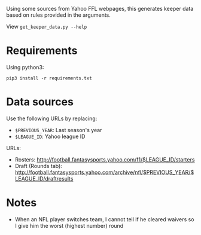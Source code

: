 Using some sources from Yahoo FFL webpages, this generates keeper data based on rules provided in the arguments.

View `get_keeper_data.py --help`

# Requirements
Using python3:

    pip3 install -r requirements.txt

# Data sources
Use the following URLs by replacing:

* `$PREVIOUS_YEAR`: Last season's year
* `$LEAGUE_ID`: Yahoo league ID

URLs:

* Rosters: http://football.fantasysports.yahoo.com/f1/$LEAGUE_ID/starters
* Draft (Rounds tab): http://football.fantasysports.yahoo.com/archive/nfl/$PREVIOUS_YEAR/$LEAGUE_ID/draftresults

# Notes
* When an NFL player switches team, I cannot tell if he cleared waivers so I give him the worst (highest number) round
